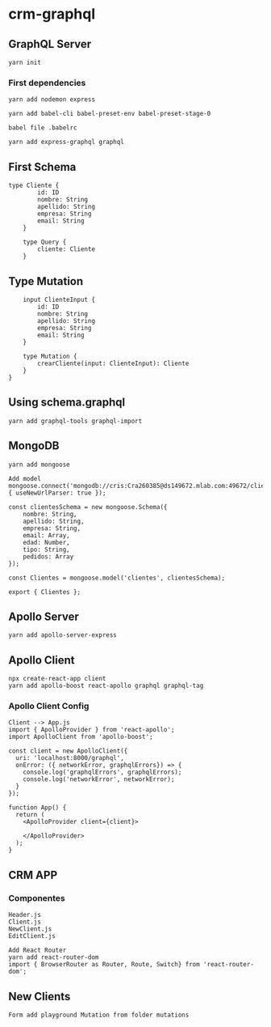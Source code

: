 # crm-graphql
## GraphQL Server
```
yarn init
```
### First dependencies
```
yarn add nodemon express
```
```
yarn add babel-cli babel-preset-env babel-preset-stage-0
```
```
babel file .babelrc
```
```
yarn add express-graphql graphql
```
## First Schema
```
type Cliente {
        id: ID
        nombre: String
        apellido: String
        empresa: String
        email: String
    }

    type Query {
        cliente: Cliente
    }
```

## Type Mutation
```
    input ClienteInput {
        id: ID
        nombre: String
        apellido: String
        empresa: String
        email: String
    }

    type Mutation {
        crearCliente(input: ClienteInput): Cliente
    }
}
```
## Using schema.graphql
```
yarn add graphql-tools graphql-import
```
## MongoDB
```
yarn add mongoose
```
```
Add model
mongoose.connect('mongodb://cris:Cra260385@ds149672.mlab.com:49672/clientes', { useNewUrlParser: true });

const clientesSchema = new mongoose.Schema({
    nombre: String,
    apellido: String,
    empresa: String,
    email: Array,
    edad: Number,
    tipo: String,
    pedidos: Array
});

const Clientes = mongoose.model('clientes', clientesSchema);

export { Clientes };
```
## Apollo Server
```
yarn add apollo-server-express
```
## Apollo Client
```
npx create-react-app client
yarn add apollo-boost react-apollo graphql graphql-tag
```

### Apollo Client Config
```
Client --> App.js
import { ApolloProvider } from 'react-apollo';
import ApolloClient from 'apollo-boost';

const client = new ApolloClient({
  uri: 'localhost:8000/graphql',
  onError: ({ networkError, graphqlErrors}) => {
    console.log('graphqlErrors', graphqlErrors);
    console.log('networkError', networkError);
  }
});

function App() {
  return (
    <ApolloProvider client={client}>

    </ApolloProvider>
  );
}
```

## CRM APP
### Componentes
```
Header.js
Client.js
NewClient.js
EditClient.js
```
```
Add React Router
yarn add react-router-dom
import { BrowserRouter as Router, Route, Switch} from 'react-router-dom';
```
## New Clients
```
Form add playground Mutation from folder mutations
```

